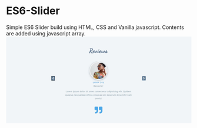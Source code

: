 # ES6-Slider
Simple ES6 Slider build using HTML, CSS and Vanilla javascript. Contents are added using javascript array.
![Slider](https://github.com/aatifansari/ES6-Slider/raw/main/images/reviews.jpg?raw=true "Slider")
